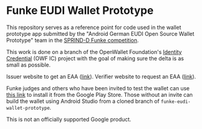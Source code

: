 # Funke EUDI Wallet Prototype

This repository serves as a reference point for code used in the wallet prototype app submitted 
by the "Android German EUDI Open Source Wallet Prototype" team in the
[SPRIND-D Funke competition](https://www.sprind.org/en/challenges/eudi-wallet-prototypes/).

This work is done on a branch of the OpenWallet Foundation's [Identity Credential](https://github.com/openwallet-foundation-labs/identity-credential) (OWF IC)
project with the goal of making sure the delta is as small as possible.

Issuer website to get an EAA ([link](https://ws.utopia-central-registry.org/server/openid4vci/index.html)).
Verifier website to request an EAA ([link](https://ws.utopia-central-registry.org/server/verifier.html)).

Funke judges and others who have been invited to test the wallet can use [this link](https://play.google.com/apps/internaltest/4701496035344838882) to install it from the Google Play Store.
Those without an invite can build the wallet using Android Studio from a cloned branch of <code>funke-eudi-wallet-prototype</code>.

This is not an officially supported Google product.